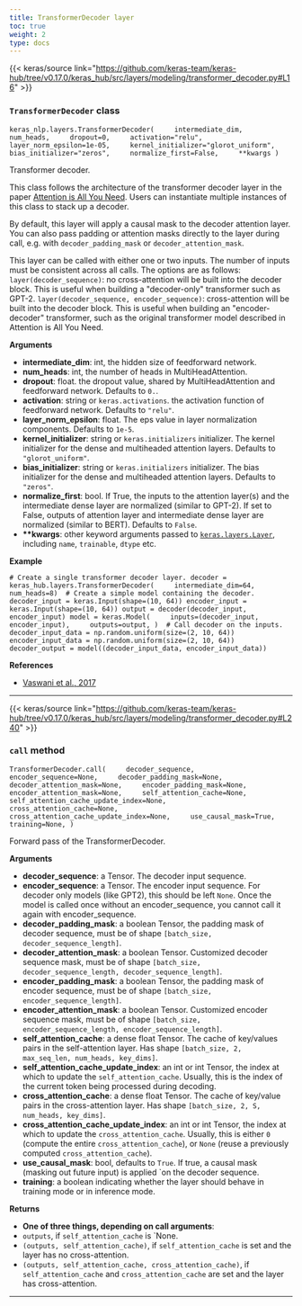 ```yaml
---
title: TransformerDecoder layer
toc: true
weight: 2
type: docs
---
```


{{< keras/source link="https://github.com/keras-team/keras-hub/tree/v0.17.0/keras_hub/src/layers/modeling/transformer_decoder.py#L16" >}}

### `TransformerDecoder` class

`keras_nlp.layers.TransformerDecoder(     intermediate_dim,     num_heads,     dropout=0,     activation="relu",     layer_norm_epsilon=1e-05,     kernel_initializer="glorot_uniform",     bias_initializer="zeros",     normalize_first=False,     **kwargs )`

Transformer decoder.

This class follows the architecture of the transformer decoder layer in the paper [Attention is All You Need](https://arxiv.org/abs/1706.03762). Users can instantiate multiple instances of this class to stack up a decoder.

By default, this layer will apply a causal mask to the decoder attention layer. You can also pass padding or attention masks directly to the layer during call, e.g. with `decoder_padding_mask` or `decoder_attention_mask`.

This layer can be called with either one or two inputs. The number of inputs must be consistent across all calls. The options are as follows: `layer(decoder_sequence)`: no cross-attention will be built into the decoder block. This is useful when building a "decoder-only" transformer such as GPT-2. `layer(decoder_sequence, encoder_sequence)`: cross-attention will be built into the decoder block. This is useful when building an "encoder-decoder" transformer, such as the original transformer model described in Attention is All You Need.

**Arguments**

- **intermediate_dim**: int, the hidden size of feedforward network.
- **num_heads**: int, the number of heads in MultiHeadAttention.
- **dropout**: float. the dropout value, shared by MultiHeadAttention and feedforward network. Defaults to `0.`.
- **activation**: string or `keras.activations`. the activation function of feedforward network. Defaults to `"relu"`.
- **layer_norm_epsilon**: float. The eps value in layer normalization components. Defaults to `1e-5`.
- **kernel_initializer**: string or `keras.initializers` initializer. The kernel initializer for the dense and multiheaded attention layers. Defaults to `"glorot_uniform"`.
- **bias_initializer**: string or `keras.initializers` initializer. The bias initializer for the dense and multiheaded attention layers. Defaults to `"zeros"`.
- **normalize_first**: bool. If True, the inputs to the attention layer(s) and the intermediate dense layer are normalized (similar to GPT-2). If set to False, outputs of attention layer and intermediate dense layer are normalized (similar to BERT). Defaults to `False`.
- **\*\*kwargs**: other keyword arguments passed to [`keras.layers.Layer`](/api/layers/base_layer#layer-class), including `name`, `trainable`, `dtype` etc.

**Example**

`# Create a single transformer decoder layer. decoder = keras_hub.layers.TransformerDecoder(     intermediate_dim=64, num_heads=8)  # Create a simple model containing the decoder. decoder_input = keras.Input(shape=(10, 64)) encoder_input = keras.Input(shape=(10, 64)) output = decoder(decoder_input, encoder_input) model = keras.Model(     inputs=(decoder_input, encoder_input),     outputs=output, )  # Call decoder on the inputs. decoder_input_data = np.random.uniform(size=(2, 10, 64)) encoder_input_data = np.random.uniform(size=(2, 10, 64)) decoder_output = model((decoder_input_data, encoder_input_data))`

**References**

- [Vaswani et al., 2017](https://arxiv.org/abs/1706.03762)

---

{{< keras/source link="https://github.com/keras-team/keras-hub/tree/v0.17.0/keras_hub/src/layers/modeling/transformer_decoder.py#L240" >}}

### `call` method

`TransformerDecoder.call(     decoder_sequence,     encoder_sequence=None,     decoder_padding_mask=None,     decoder_attention_mask=None,     encoder_padding_mask=None,     encoder_attention_mask=None,     self_attention_cache=None,     self_attention_cache_update_index=None,     cross_attention_cache=None,     cross_attention_cache_update_index=None,     use_causal_mask=True,     training=None, )`

Forward pass of the TransformerDecoder.

**Arguments**

- **decoder_sequence**: a Tensor. The decoder input sequence.
- **encoder_sequence**: a Tensor. The encoder input sequence. For decoder only models (like GPT2), this should be left `None`. Once the model is called once without an encoder_sequence, you cannot call it again with encoder_sequence.
- **decoder_padding_mask**: a boolean Tensor, the padding mask of decoder sequence, must be of shape `[batch_size, decoder_sequence_length]`.
- **decoder_attention_mask**: a boolean Tensor. Customized decoder sequence mask, must be of shape `[batch_size, decoder_sequence_length, decoder_sequence_length]`.
- **encoder_padding_mask**: a boolean Tensor, the padding mask of encoder sequence, must be of shape `[batch_size, encoder_sequence_length]`.
- **encoder_attention_mask**: a boolean Tensor. Customized encoder sequence mask, must be of shape `[batch_size, encoder_sequence_length, encoder_sequence_length]`.
- **self_attention_cache**: a dense float Tensor. The cache of key/values pairs in the self-attention layer. Has shape `[batch_size, 2, max_seq_len, num_heads, key_dims]`.
- **self_attention_cache_update_index**: an int or int Tensor, the index at which to update the `self_attention_cache`. Usually, this is the index of the current token being processed during decoding.
- **cross_attention_cache**: a dense float Tensor. The cache of key/value pairs in the cross-attention layer. Has shape `[batch_size, 2, S, num_heads, key_dims]`.
- **cross_attention_cache_update_index**: an int or int Tensor, the index at which to update the `cross_attention_cache`. Usually, this is either `0` (compute the entire `cross_attention_cache`), or `None` (reuse a previously computed `cross_attention_cache`).
- **use_causal_mask**: bool, defaults to `True`. If true, a causal mask (masking out future input) is applied \`on the decoder sequence.
- **training**: a boolean indicating whether the layer should behave in training mode or in inference mode.

**Returns**

- **One of three things, depending on call arguments**:
- `outputs`, if `self_attention_cache` is \`None.
- `(outputs, self_attention_cache)`, if `self_attention_cache` is set and the layer has no cross-attention.
- `(outputs, self_attention_cache, cross_attention_cache)`, if `self_attention_cache` and `cross_attention_cache` are set and the layer has cross-attention.

---
